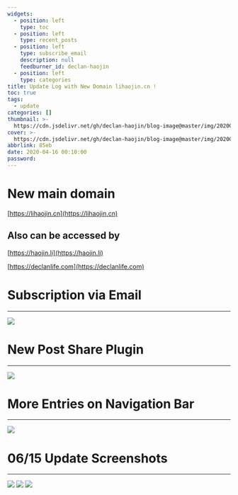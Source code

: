 ```yaml
---
widgets:
  - position: left
    type: toc
  - position: left
    type: recent_posts
  - position: left
    type: subscribe_email
    description: null
    feedburner_id: declan-haojin
  - position: left
    type: categories
title: Update Log with New Domain lihaojin.cn !
toc: true
tags:
  - update
categories: []
thumbnail: >-
  https://cdn.jsdelivr.net/gh/declan-haojin/blog-image@master/img/20200417004933.png
cover: >-
  https://cdn.jsdelivr.net/gh/declan-haojin/blog-image@master/img/20200417004933.png
abbrlink: 85eb
date: 2020-04-16 00:10:00
password:
---
```

# New main domain
[https://lihaojin.cn](https://lihaojin.cn)

## Also can be accessed by 
[https://haojin.li](https://haojin.li)

[https://declanlife.com](https://declanlife.com)

# Subscription via Email
---

![](https://cdn.jsdelivr.net/gh/declan-haojin/blog-image@master/img/20200417005009.png)

<!--more-->


# New Post Share Plugin
---

![](https://cdn.jsdelivr.net/gh/declan-haojin/blog-image@master/img/20200417005213.png)

# More Entries on Navigation Bar
---

![](https://cdn.jsdelivr.net/gh/declan-haojin/blog-image@master/img/20200417005246.png)

# 06/15 Update Screenshots
---

![](https://cdn.jsdelivr.net/gh/declan-haojin/blog-image@master/img/smartmockups_kbevs7q9.png)
![](https://cdn.jsdelivr.net/gh/declan-haojin/blog-image@master/img/smartmockups_kbevtb23.png)
![](https://cdn.jsdelivr.net/gh/declan-haojin/blog-image@master/img/smartmockups_kbevr6xo.png)
